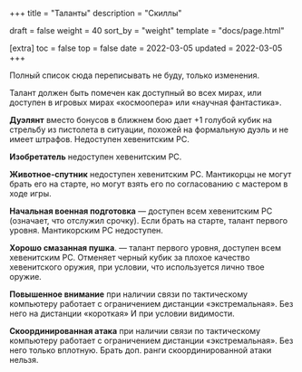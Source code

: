 +++
title = "Таланты"
description = "Скиллы"

draft = false
weight = 40
sort_by = "weight"
template = "docs/page.html"

[extra]
toc = false
top = false
date = 2022-03-05
updated = 2022-03-05
+++

Полный список сюда переписывать не буду, только изменения. 

Талант должен быть помечен как доступный во всех мирах, или доступен в  игровых мирах «космоопера» или «научная фантастика».

__Дуэлянт__ вместо бонусов в ближнем бою дает +1 голубой кубик на стрельбу из пистолета в ситуации, похожей на формальную дуэль и не имеет штрафов. Недоступен хевенитским PC. <!--  Доступен только Мантикорским PC и крайне рекомендуетсся мантикорским аристократам. -->

__Изобретатель__ недоступен хевенитским PC.

__Животное-спутник__ недоступен хевенитским PC. Мантикорцы не могут брать его на старте, но могут взять его по согласованию с мастером в ходе игры.

__Начальная военная подготовка__ — доступен всем хевенитским PC (означает, что отслужил срочку). Если брать на старте, талант первого уровня. Мантикорским PC недоступен.

<!-- __Юность на Сфинксе__ — талант первого уровня, доступен мантикорцам соотв. происхождения. Делает карьерными навыки Выживание, Ближний Бой, Стойкость. Можно брать только на старте. -->

__Хорошо смазанная пушка__. — талант первого уровня, доступен всем хевенитским PC. Отменяет черный кубик за плохое качество хевенитского оружия, при условии, что используется лично твое оружие.

__Повышенное внимание__ при наличии связи по тактическому компьютеру работает с ограничением дистанции «экстремальная». Без него на дистанции «короткая» И при условии видимости.

__Скоординированная атака__ при наличии связи по тактическому компьютеру работает с ограничением дистанции «экстремальная». Без него только вплотную. Брать доп. ранги скоординированной атаки нельзя.